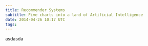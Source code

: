 ```yaml
---
title: Recommender Systems
subtitle: Five charts into a land of Artificial Intelligence
date: 2014-04-26 10:17 UTC
tags:
---
```


asdasda
